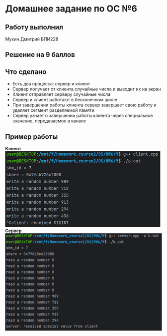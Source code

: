 # Домашнее задание по ОС №6

## Работу выполнил

Мухин Дмитрий БПИ228

## Решение на 9 баллов

## Что сделано

- Есть два процесса: сервер и клиент
- Сервер получает от клиента случайные числа и выводит их на экран
- Клиент отправляет серверу случайные числа
- Сервер и клиент работают в бесконечном цикле
- При завершении работы клиента сервер завершает свою работу и удаляет сегмент разделяемой памяти
- Cервер узнает о завершении работы клиента через специальное значение, передаваемое в канале

## Пример работы

__Клиент__
![img.png](img.png)
__Сервер__
![img_1.png](img_1.png)